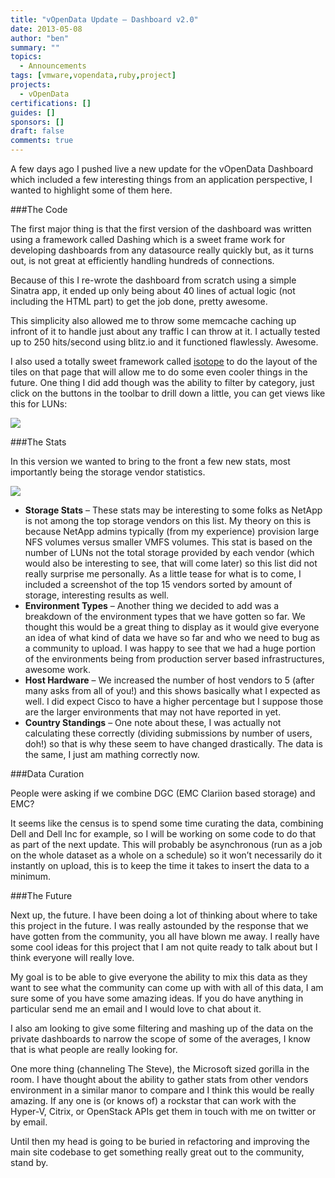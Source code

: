 ```yaml
---
title: "vOpenData Update – Dashboard v2.0"
date: 2013-05-08
author: "ben"
summary: ""
topics:
  - Announcements
tags: [vmware,vopendata,ruby,project]
projects:
  - vOpenData
certifications: []
guides: []
sponsors: []
draft: false
comments: true
---
```

A few days ago I pushed live a new update for the vOpenData Dashboard which included a few interesting things from an application perspective, I wanted to highlight some of them here.

###The Code

The first major thing is that the first version of the dashboard was written using a framework called Dashing which is a sweet frame work for developing dashboards from any datasource really quickly but, as it turns out, is not great at efficiently handling hundreds of connections.

Because of this I re-wrote the dashboard from scratch using a simple Sinatra app, it ended up only being about 40 lines of actual logic (not including the HTML part) to get the job done, pretty awesome.

This simplicity also allowed me to throw some memcache caching up infront of it to handle just about any traffic I can throw at it.  I actually tested up to 250 hits/second using blitz.io and it functioned flawlessly.  Awesome.
<!--more-->
I also used a totally sweet framework called [isotope](http://isotope.metafizzy.co) to do the layout of the tiles on that page that will allow me to do some even cooler things in the future.  One thing I did add though was the ability to filter by category, just click on the buttons in the toolbar to drill down a little, you can get views like this for LUNs:

![](/img/posts/2013-05-vopendata-dashboard-update/vopendata_dash_2_layout.png)

###The Stats

In this version we wanted to bring to the front a few new stats, most importantly being the storage vendor statistics.

![](/img/posts/2013-05-vopendata-dashboard-update/vopendata_dash_2_stats.png)

* **Storage Stats** – These stats may be interesting to some folks as NetApp is not among the top storage vendors on this list.  My theory on this is because NetApp admins typically (from my experience) provision large NFS volumes versus smaller VMFS volumes.  This stat is based on the number of LUNs not the total storage provided by each vendor (which would also be interesting to see, that will come later) so this list did not really surprise me personally.  As a little tease for what is to come,  I included a screenshot of the top 15 vendors sorted by amount of storage, interesting results as well.
* **Environment Types** – Another thing we decided to add was a breakdown of the environment types that we have gotten so far.  We thought this would be a great thing to display as it would give everyone an idea of what kind of data we have so far and who we need to bug as a community to upload.  I was happy to see that we had a huge portion of the environments being from production server based infrastructures, awesome work.
* **Host Hardware** – We increased the number of host vendors to 5 (after many asks from all of you!) and this shows basically what I expected as well.  I did expect Cisco to have a higher percentage but I suppose those are the larger environments that may not have reported in yet.  
* **Country Standings** – One note about these, I was actually not calculating these correctly (dividing submissions by number of users, doh!) so that is why these seem to have changed drastically.  The data is the same, I just am mathing correctly now.

###Data Curation

People were asking if we combine DGC (EMC Clariion based storage) and EMC?

It seems like the census is to spend some time curating the data, combining Dell and Dell Inc for example, so I will be working on some code to do that as part of the next update.  This will probably be asynchronous (run as a job on the whole dataset as a whole on a schedule) so it won’t necessarily do it instantly on upload, this is to keep the time it takes to insert the data to a minimum.

###The Future

Next up, the future.  I have been doing a lot of thinking about where to take this project in the future.  I was really astounded by the response that we have gotten from the community, you all have blown me away.  I really have some cool ideas for this project that I am not quite ready to talk about but I think everyone will really love.

My goal is to be able to give everyone the ability to mix this data as they want to see what the community can come up with with all of this data, I am sure some of you have some amazing ideas.  If you do have anything in particular send me an email and I would love to chat about it.

I also am looking to give some filtering and mashing up of the data on the private dashboards to narrow the scope of some of the averages, I know that is what people are really looking for.

One more thing (channeling The Steve), the Microsoft sized gorilla in the room.  I have thought about the ability to gather stats from other vendors environment in a similar manor to compare and I think this would be really amazing.  If any one is (or knows of) a rockstar that can work with the Hyper-V, Citrix, or OpenStack APIs get them in touch with me on twitter or by email.

Until then my head is going to be buried in refactoring and improving the main site codebase to get something really great out to the community, stand by.
